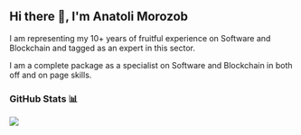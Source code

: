 ## Hi there 👋, I'm Anatoli Morozob
I am representing my 10+ years of fruitful experience on Software and Blockchain and tagged as an expert in this sector.

I am a complete package as a specialist on Software and Blockchain in both off and on page skills.

### GitHub Stats 📊
![](https://github-readme-stats.vercel.app/api?username=AnatoliProM&theme=city_light&hide_border=false&include_all_commits=true&count_private=true)<br/>
